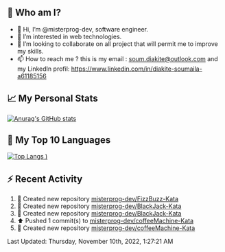 ## **🔎 Who am I?**
- 👋 Hi, I’m @misterprog-dev, software engineer.
- 👀 I’m interested in web technologies.
- 💞️ I’m looking to collaborate on all project that will permit me to improve my skills.
- 📫 How to reach me ? this is my email : soum.diakite@outlook.com and my LinkedIn profil: https://www.linkedin.com/in/diakite-soumaila-a61185156


## **📈 My Personal Stats**
[![Anurag's GitHub stats](https://github-readme-stats.vercel.app/api?username=misterprog-dev&count_private=true&show_icons=true)](https://github.com/anuraghazra/github-readme-stats)

## **📣 My Top 10 Languages**
[![Top Langs](https://github-readme-stats.vercel.app/api/top-langs/?username=misterprog-dev&langs_count=10&layout=compact&hide=html,css&hide_title=true&&&show_icons=true)
)](https://github.com/anuraghazra/github-readme-stats)

## **⚡ Recent Activity**
<!--RECENT_ACTIVITY:start-->
1. 📔 Created new repository [misterprog-dev/FizzBuzz-Kata](https://github.com/misterprog-dev/FizzBuzz-Kata)
2. 📔 Created new repository [misterprog-dev/BlackJack-Kata](https://github.com/misterprog-dev/BlackJack-Kata)
3. 📔 Created new repository [misterprog-dev/BlackJack-Kata](https://github.com/misterprog-dev/BlackJack-Kata)
4. ⬆️ Pushed 1 commit(s) to [misterprog-dev/coffeeMachine-Kata](https://github.com/misterprog-dev/coffeeMachine-Kata)
5. 📔 Created new repository [misterprog-dev/coffeeMachine-Kata](https://github.com/misterprog-dev/coffeeMachine-Kata)
<!--RECENT_ACTIVITY:end-->
<!--RECENT_ACTIVITY:last_update-->
Last Updated: Thursday, November 10th, 2022, 1:27:21 AM
<!--RECENT_ACTIVITY:last_update_end-->

<!---
misterprog-dev/misterprog-dev is a ✨ special ✨ repository because its `README.md` (this file) appears on your GitHub profile.
You can click the Preview link to take a look at your changes.
--->


